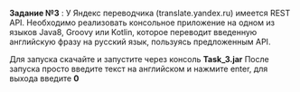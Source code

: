 <b>Задание №3</b> :
У Яндекс переводчика (translate.yandex.ru) имеется REST API. Необходимо реализовать консольное приложение на одном из языков Java8, Groovy или Kotlin, которое переводит введенную английскую фразу на русский язык, пользуясь предложенным API.

Для запуска скачайте и запустите через консоль <b>Task_3.jar</b>
После запуска просто введите текст на английском и нажмите enter, для выхода введите <b>0</b>
